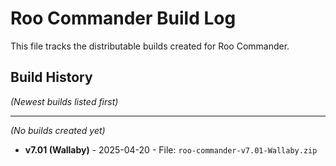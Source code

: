# Roo Commander Build Log

This file tracks the distributable builds created for Roo Commander.

## Build History

*(Newest builds listed first)*

---
*(No builds created yet)*
- **v7.01 (Wallaby)** - 2025-04-20 - File: `roo-commander-v7.01-Wallaby.zip`